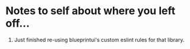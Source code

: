 # Notes to self about where you left off...

1. Just finished re-using blueprintui's custom eslint rules for that library.
